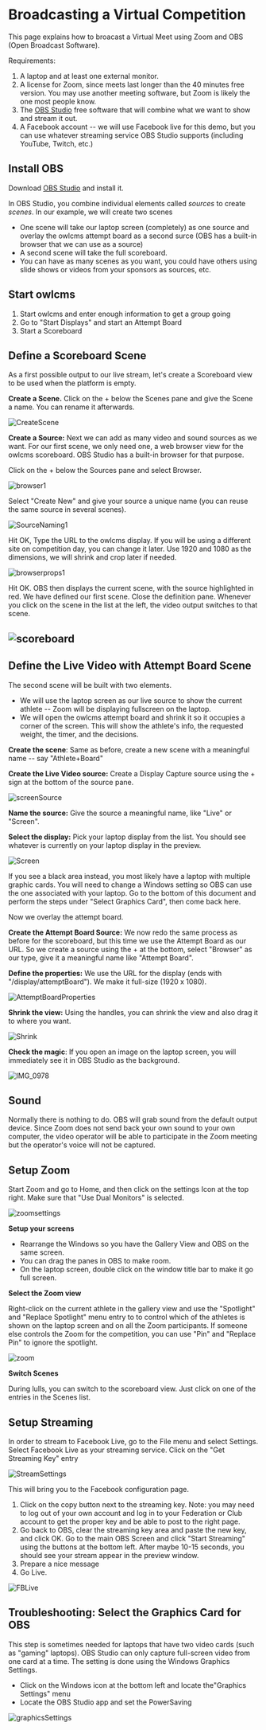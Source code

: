 # Broadcasting a Virtual Competition

This page explains how to broacast a Virtual Meet using Zoom and OBS (Open Broadcast Software).

Requirements:

1. A laptop and at least one external monitor.
2. A license for Zoom, since meets last longer than the 40 minutes free version.  You may use another meeting software, but Zoom is likely the one most people know.
3. The [OBS Studio](https://obsproject.com/) free software that will combine what we want to show and stream it out.
4. A Facebook account -- we will use Facebook live for this demo, but you can use whatever streaming service OBS Studio supports (including YouTube, Twitch, etc.)

## Install OBS

Download  [OBS Studio](https://obsproject.com/) and install it.

In OBS Studio, you combine individual elements called *sources* to create *scenes*.  In our example, we will create two scenes

- One scene will take our laptop screen (completely) as one source and overlay the owlcms attempt board as a second surce (OBS has a built-in browser that we can use as a source)
- A second scene will take the full scoreboard.
- You can have as many scenes as you want, you could have others using slide shows or videos from your sponsors as sources, etc.

## Start owlcms

1. Start owlcms and enter enough information to get a group going
2. Go to "Start Displays" and start an Attempt Board
3. Start a Scoreboard

## Define a Scoreboard Scene

As a first possible output to our live stream, let's create a Scoreboard view to be used when the platform is empty.

**Create a Scene.** Click on the + below the Scenes pane and give the Scene a name.  You can rename it afterwards.

![CreateScene](img/CreateScene.png)

**Create a Source:** Next we can add as many video and sound sources as we want.  For our first scene, we only need one, a web browser view for the owlcms scoreboard.  OBS Studio has a built-in browser for that purpose.

Click on the + below the Sources pane and select Browser.  

![browser1](img/browser1.png)

Select "Create New" and give your source a unique name (you can reuse the same source in several scenes).

![SourceNaming1](img/SourceNaming1.png)

Hit OK, Type the URL to the owlcms display.  If you will be using a different site on competition day, you can change it later. Use 1920  and 1080 as the dimensions, we will shrink and crop later if needed.

![browserprops1](img/browserprops1.png)

Hit OK. OBS then displays the current scene, with the source highlighted in red.  We have defined our first scene.  Close the definition pane.  Whenever you click on the scene in the list at the left, the video output switches to that scene.

## ![scoreboard](img/scoreboard.png)

## Define the Live Video with Attempt Board Scene

The second scene will be built with two elements. 

- We will use the laptop screen as our live source to show the current athlete -- Zoom will be displaying fullscreen on the laptop.
- We will open the owlcms attempt board and shrink it so it occupies a corner of the screen.  This will show the athlete's info, the requested weight, the timer, and the decisions.

**Create the scene**: Same as before, create a new scene with a meaningful name -- say "Athlete+Board"

**Create the Live Video source:** Create a Display Capture source using the + sign at the bottom of the source pane.

![screenSource](img/screenSource.png)

**Name the source:** Give the source a meaningful name, like "Live" or "Screen".

**Select the display:** Pick your laptop display from the list.  You should see whatever is currently on your laptop display in the preview.

![Screen](img/Screen.png)

If you see a black area instead, you most likely have a laptop with multiple graphic cards.  You will need to change a Windows setting so OBS can use the one associated with your laptop.  Go to the bottom of this document and perform the steps under "Select Graphics Card", then come back here.

Now we overlay the attempt board.

**Create the Attempt Board Source:** We now redo the same process as before for the scoreboard, but this time we use the Attempt Board as our URL.  So we create a source using the + at the bottom, select "Browser" as our type, give it a meaningful name like "Attempt Board".

**Define the properties:** We use the URL for the display (ends with "/display/attemptBoard"). We make it full-size (1920 x 1080).

![AttemptBoardProperties](img/AttemptBoardProperties.png)

**Shrink the view:**  Using the handles, you can shrink the view and also drag it to where you want.

![Shrink](img/Shrink.png)

**Check the magic**:  If you open an image on the laptop screen, you will immediately see it in OBS Studio as the background. 

![IMG_0978](img/IMG_0978.jpg)



## Sound

Normally there is nothing to do.  OBS will grab sound from the default output device.  Since Zoom does not send back your own sound to your own computer, the video operator will be able to participate in the Zoom meeting but the operator's voice will not be captured. 

## Setup Zoom

Start Zoom and go to Home, and then click on the settings Icon at the top right.  Make sure that "Use Dual Monitors" is selected.

![zoomsettings](img/zoomsettings.png)

**Setup your screens**

- Rearrange the Windows so you have the Gallery View and OBS on the same screen.  
- You can drag the panes in OBS to make room. 
-  On the laptop screen, double click on the window title bar to make it go full screen.

**Select the Zoom view**

Right-click on the current athlete in the gallery view and use the "Spotlight" and "Replace Spotlight" menu entry to to control which of the athletes is shown on the laptop screen and on all the Zoom participants. If someone else controls the Zoom for the competition, you can use "Pin" and "Replace Pin" to ignore the spotlight.

![zoom](img/zoom.png)

**Switch Scenes**

During lulls, you can switch to the scoreboard view.  Just click on one of the entries in the Scenes list.



## Setup Streaming

In order to stream to Facebook Live, go to the File menu and select Settings.   Select Facebook Live as your streaming service.  Click on the "Get Streaming Key" entry

![StreamSettings](img/StreamSettings.png)

This will bring you to the Facebook configuration page.  

1. Click on the copy button next to the streaming key.  Note: you may need to log out of your own account and log in to your Federation or Club account to get the proper key and be able to post to the right page.
2. Go back to OBS, clear the streaming key area and paste the new key, and click OK.  Go to the main OBS Screen and click "Start Streaming" using the buttons at the bottom left.  After maybe 10-15 seconds, you should see your stream appear in the preview window.
3. Prepare a nice message
4. Go Live.

![FBLive](img/FBLive.png)



## Troubleshooting: Select the Graphics Card for OBS

This step is sometimes needed for laptops that have two video cards (such as "gaming" laptops).  OBS Studio can only capture full-screen video from one card at a time.  The setting is done using the Windows Graphics Settings. 

- Click on the Windows icon at the bottom left and locate the"Graphics Settings" menu
- Locate the OBS Studio app and set the PowerSaving

![graphicsSettings](img/graphicsSettings.png)

